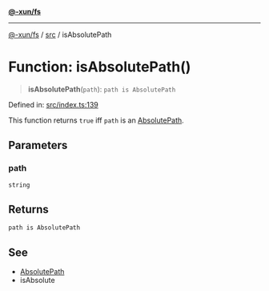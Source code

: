 [**@-xun/fs**](../../README.md)

***

[@-xun/fs](../../README.md) / [src](../README.md) / isAbsolutePath

# Function: isAbsolutePath()

> **isAbsolutePath**(`path`): `path is AbsolutePath`

Defined in: [src/index.ts:139](https://github.com/Xunnamius/fs-utils/blob/90c99b3d2da63f3141e91ac832d403aba1f7cec4/src/index.ts#L139)

This function returns `true` iff `path` is an [AbsolutePath](../type-aliases/AbsolutePath.md).

## Parameters

### path

`string`

## Returns

`path is AbsolutePath`

## See

 - [AbsolutePath](../type-aliases/AbsolutePath.md)
 - isAbsolute
